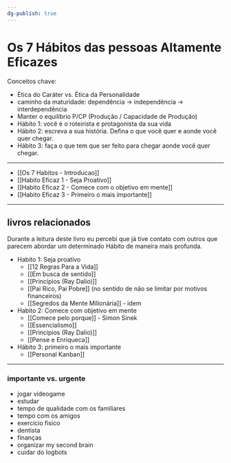 ```yaml
---
dg-publish: true
---
```


# Os 7 Hábitos das pessoas Altamente Eficazes

Conceitos chave:

- Ética do Caráter vs. Ética da Personalidade
- caminho da maturidade: dependência -> independência -> interdependência
- Manter o equilíbrio P/CP (Produção / Capacidade de Produção)
- Hábito 1: você é o roteirista e protagonista da sua vida
- Hábito 2: escreva a sua história. Defina o que você quer e aonde você quer chegar.
- Hábito 3: faça o que tem que ser feito para chegar aonde você quer chegar.

---

- [[Os 7 Habitos - Introducao]]
- [[Habito Eficaz 1 - Seja Proativo]]
- [[Habito Eficaz 2 - Comece com o objetivo em mente]]
- [[Habito Eficaz 3 - Primeiro o mais importante]]

---

## livros relacionados 

Durante a leitura deste livro eu percebi que já tive contato com outros que parecem abordar um determinado Hábito de maneira mais profunda.

- Habito 1: Seja proativo
    - [[12 Regras Para a Vida]]
    - [[Em busca de sentido]]
    - [[Princípios (Ray Dalio)]]
    - [[Pai Rico, Pai Pobre]] (no sentido de não se limitar por motivos financeiros)
    - [[Segredos da Mente Milionária]] - idem
- Habito 2: Comece com objetivo em mente
    - [[Comece pelo porque]] - Simon Sinek
    - [[Essencialismo]]
    - [[Princípios (Ray Dalio)]]
    - [[Pense e Enriqueca]]
- Hábito 3: primeiro o mais importante
    - [[Personal Kanban]]






---

### importante vs. urgente

- jogar videogame 
- estudar
- tempo de qualidade com os familiares
- tempo com os amigos
- exercício fisico
- dentista
- finanças
- organizar my second brain 
- cuidar do logbots
